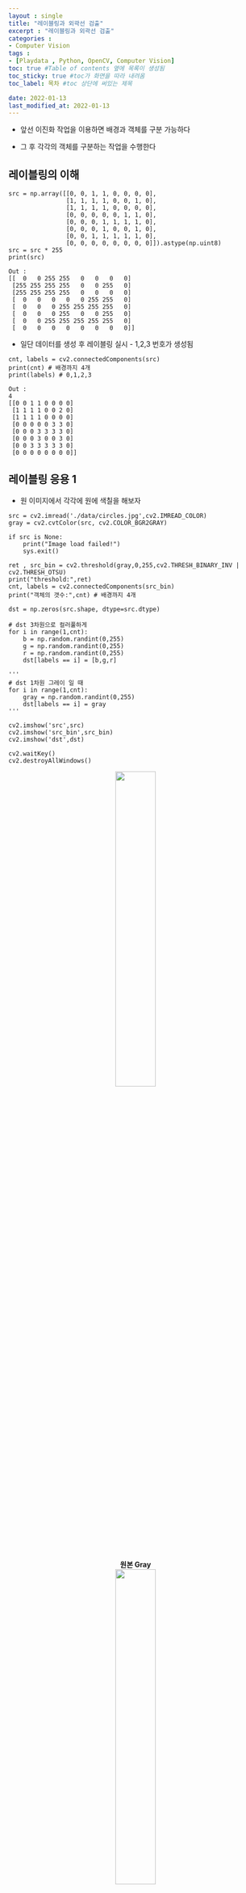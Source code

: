 ```yaml
---
layout : single
title: "레이블링과 외곽선 검출"
excerpt : "레이블링과 외곽선 검출"
categories :
- Computer Vision
tags :
- [Playdata , Python, OpenCV, Computer Vision]
toc: true #Table of contents 옆에 목록이 생성됨
toc_sticky: true #toc가 화면을 따라 내려옴
toc_label: 목차 #toc 상단에 써있는 제목

date: 2022-01-13
last_modified_at: 2022-01-13
---
```


- 앞선 이진화 작업을 이용하면 배경과 객체를 구분 가능하다

- 그 후 각각의 객체를 구분하는 작업을 수행한다

## 레이블링의 이해
```
src = np.array([[0, 0, 1, 1, 0, 0, 0, 0],
                [1, 1, 1, 1, 0, 0, 1, 0],
                [1, 1, 1, 1, 0, 0, 0, 0],
                [0, 0, 0, 0, 0, 1, 1, 0],
                [0, 0, 0, 1, 1, 1, 1, 0],
                [0, 0, 0, 1, 0, 0, 1, 0],
                [0, 0, 1, 1, 1, 1, 1, 0],
                [0, 0, 0, 0, 0, 0, 0, 0]]).astype(np.uint8)
src = src * 255
print(src)

Out :
[[  0   0 255 255   0   0   0   0]
 [255 255 255 255   0   0 255   0]
 [255 255 255 255   0   0   0   0]
 [  0   0   0   0   0 255 255   0]
 [  0   0   0 255 255 255 255   0]
 [  0   0   0 255   0   0 255   0]
 [  0   0 255 255 255 255 255   0]
 [  0   0   0   0   0   0   0   0]]
```

- 일단 데이터를 생성 후 레이블링 실시 - 1,2,3 번호가 생성됨

```
cnt, labels = cv2.connectedComponents(src)
print(cnt) # 배경까지 4개
print(labels) # 0,1,2,3

Out :
4
[[0 0 1 1 0 0 0 0]
 [1 1 1 1 0 0 2 0]
 [1 1 1 1 0 0 0 0]
 [0 0 0 0 0 3 3 0]
 [0 0 0 3 3 3 3 0]
 [0 0 0 3 0 0 3 0]
 [0 0 3 3 3 3 3 0]
 [0 0 0 0 0 0 0 0]]
```

## 레이블링 응용 1

- 원 이미지에서 각각에 원에 색칠을 해보자

```
src = cv2.imread('./data/circles.jpg',cv2.IMREAD_COLOR)
gray = cv2.cvtColor(src, cv2.COLOR_BGR2GRAY)

if src is None:
    print("Image load failed!")
    sys.exit()

ret , src_bin = cv2.threshold(gray,0,255,cv2.THRESH_BINARY_INV | cv2.THRESH_OTSU)
print("threshold:",ret)
cnt, labels = cv2.connectedComponents(src_bin)
print("객체의 갯수:",cnt) # 배경까지 4개

dst = np.zeros(src.shape, dtype=src.dtype)

# dst 3차원으로 컬러풀하게
for i in range(1,cnt):
    b = np.random.randint(0,255)
    g = np.random.randint(0,255)
    r = np.random.randint(0,255)
    dst[labels == i] = [b,g,r]

'''
# dst 1차원 그레이 일 때
for i in range(1,cnt):
    gray = np.random.randint(0,255)
    dst[labels == i] = gray
'''

cv2.imshow('src',src)
cv2.imshow('src_bin',src_bin)
cv2.imshow('dst',dst)

cv2.waitKey()
cv2.destroyAllWindows()
```

<div style="text-align:center;">
<img src="/assets/post_photo/opencv/label1.jpg" width="40%">
<br />
<b> 원본 Gray </b>
<br />
<img src="/assets/post_photo/opencv/label2.jpg" width="40%">
<br />
<b> labeling 준비 </b>
<br />
<img src="/assets/post_photo/opencv/label3.jpg" width="40%">
<br />
<b> 각 label에 랜덤 색 입력 </b>
<br />
</div>

## 레이블링 응용 2

- 키보드의 문자에 네모 박스 모양 입력

```
src = cv2.imread('./data/keyboard.bmp',cv2.IMREAD_GRAYSCALE)

if src is None:
    print("Image load failed!")
    sys.exit()

ret , src_bin = cv2.threshold(src,0,255,cv2.THRESH_BINARY | cv2.THRESH_OTSU)
cnt, labels, stats, centroids = cv2.connectedComponentsWithStats(src_bin)

# 3차원 dst
dst = cv2.cvtColor(src,cv2.COLOR_GRAY2BGR)

# 찾아진 레이블에 사각형을 그리자
for i in range(1,cnt): # 1~37
    b = np.random.randint(0,255)
    g = np.random.randint(0,255)
    r = np.random.randint(0,255)
    x, y, width, height, area = stats[i] # 사각형 정보가 있음

    # 닫기로 해도 되긴 하는데 넓이로 해도 된다
    if area > 20:
        cv2.rectangle(dst, (x, y),(x+width , y+height), [b,g,r])


cv2.imshow('src_bin',src_bin)
cv2.imshow('dst',dst)

cv2.waitKey()
cv2.destroyAllWindows()
```

<div style="text-align:center;">
<img src="/assets/post_photo/opencv/label4.jpg" width="40%">
<img src="/assets/post_photo/opencv/label5.jpg" width="40%">
</div>

## 레이블링 응용 3

- 원 이미지에서 네모 칸도 입력하고 bounding box도 만들고 색도 입히기

```
# random color
def random_color():
    b = np.random.randint(0,255)
    g = np.random.randint(0,255)
    r = np.random.randint(0,255)
    return [b,g,r]

src = cv2.imread('./data/circles.jpg',cv2.IMREAD_GRAYSCALE)

if src is None:
    print("Image load failed!")
    sys.exit()

ret , src_bin = cv2.threshold(src,0,255,cv2.THRESH_BINARY_INV | cv2.THRESH_OTSU)
cnt, labels, stats, centroids = cv2.connectedComponentsWithStats(src_bin)

# 3차원 dst
dst = cv2.cvtColor(src,cv2.COLOR_GRAY2BGR)

# 원 색깔을 다양하게
for i in range(1,cnt):
    dst[labels == i] = random_color()

# 찾아진 레이블에 사각형과 원을 그리자
for i in range(1,cnt): # 1~37

    x, y, width, height, area = stats[i] # 사각형 정보가 있음
    cx,cy = centroids[i]
    cx, cy = int(cx) ,int(cy)

    cv2.rectangle(dst, (x, y),(x+width , y+height), random_color())
    cv2.circle(dst,(cx,cy),(cx-x) ,random_color(),2)

cv2.imshow('src_bin',src_bin)
cv2.imshow('dst',dst)

cv2.waitKey()
cv2.destroyAllWindows()

stats : array([[     0,      0,    512,    512, 222722],
       [   308,     86,    125,    125,  12281],
       [   153,    145,    152,    152,  18150],
       [   292,    338,    107,    107,   8991]], dtype=int32)
```

<div style="text-align:center;">
<img src="/assets/post_photo/opencv/label2.jpg" width="40%">
<img src="/assets/post_photo/opencv/label6.jpg" width="40%">
</div>

## 계층 구조를 이용한 외곽선 검출과 그리기

- 외곽선 검출 모드는 아래와 같은 것들이 있다.
  - RETR_EXERNAL
  - RETR_LIST
  - RETR_CCOMP
  - RETR_TREE

```
# random color
def random_color():
    b = np.random.randint(0,255)
    g = np.random.randint(0,255)
    r = np.random.randint(0,255)
    return [b,g,r]

src = cv2.imread('./data/contours.bmp',cv2.IMREAD_GRAYSCALE)

if src is None:
    print("Image load failed!")
    sys.exit()

dst = cv2.cvtColor(src,cv2.COLOR_GRAY2BGR)

# contours = 외곽선 정보 / hierarchy = 외곽선 계층 정보
contours, hierarchy = cv2.findContours(src, cv2.RETR_LIST,cv2.CHAIN_APPROX_NONE)

for i in range(len(contours)):
    cv2.drawContours(dst, contours, i, random_color(),2)

cv2.imshow('src',src)
cv2.imshow('dst',dst)
cv2.waitKey()
cv2.destroyAllWindows()

# 계층 정보는 행렬로 모드에 따라 다양하게 저장된다.
hierarchy : array([[[ 5, -1,  1, -1],
        [ 2, -1, -1,  0],
        [-1,  1,  3,  0],
        [-1, -1,  4,  2],
        [-1, -1, -1,  3],
        [-1,  0,  6, -1],
        [ 7, -1, -1,  5],
        [ 8,  6, -1,  5],
        [-1,  7, -1,  5]]], dtype=int32)
```

<div style="text-align:center;">
<img src="/assets/post_photo/opencv/contour1.jpg" width="40%">
<img src="/assets/post_photo/opencv/contour2.jpg" width="40%">
</div>

## 계층 구조를 사용한 외곽선 검출과 그리기 2

```
# random color
def random_color():
    b = np.random.randint(0,255)
    g = np.random.randint(0,255)
    r = np.random.randint(0,255)
    return [b,g,r]

src = cv2.imread('./data/contours.bmp',cv2.IMREAD_GRAYSCALE)

if src is None:
    print("Image load failed!")
    sys.exit()

dst = cv2.cvtColor(src,cv2.COLOR_GRAY2BGR)

# contours = 외곽선 정보 / hierarchy = 외곽선 계층 정보
contours, hierarchy = cv2.findContours(src, cv2.RETR_TREE,cv2.CHAIN_APPROX_NONE)

idx = 0
while idx >= 0: # idx 가 마지막에 -1되면 멈춤
    print(idx)
    cv2.drawContours(dst, contours, idx, random_color(),2)
    idx = hierarchy[0,idx,0]

cv2.imshow('src',src)
cv2.imshow('dst',dst)
cv2.waitKey()
cv2.destroyAllWindows()

Out :
0
5
```

<div style="text-align:center;">
<img src="/assets/post_photo/opencv/contour1.jpg" width="40%">
<img src="/assets/post_photo/opencv/contour3.jpg" width="40%">
</div>

## 외곽선 내부 채우기

```
# random color
def random_color():
    b = np.random.randint(0,255)
    g = np.random.randint(0,255)
    r = np.random.randint(0,255)
    return [b,g,r]

src = cv2.imread('./data/contours.bmp',cv2.IMREAD_GRAYSCALE)

if src is None:
    print("Image load failed!")
    sys.exit()

dst = cv2.cvtColor(src,cv2.COLOR_GRAY2BGR)

# contours = 외곽선 정보 / hierarchy = 외곽선 계층 정보
contours, hierarchy = cv2.findContours(src, cv2.RETR_CCOMP,cv2.CHAIN_APPROX_NONE)

idx = 0
while idx >= 0: # idx 가 마지막에 -1되면 멈춤
    print(idx)
    cv2.drawContours(dst, contours, idx, random_color(),-1,cv2.LINE_8,hierarchy) # thickness = -1 채우기
    idx = hierarchy[0,idx,0]

cv2.imshow('src',src)
cv2.imshow('dst',dst)
cv2.waitKey()
cv2.destroyAllWindows()
```

<div style="text-align:center;">
<img src="/assets/post_photo/opencv/contour1.jpg" width="40%">
<img src="/assets/post_photo/opencv/contour4.jpg" width="40%">
</div>

## 이진화 , 외곽선 검출 응용

- threshold를 이용한 이진화 후 외곽선 검출

```
src = cv2.imread('./data/thumbs_up_down.jpg')
gray = cv2.cvtColor(src,cv2.COLOR_BGR2GRAY)
dst = np.copy(src)

if src is None:
    print("Image load failed!")
    sys.exit()

ret , binary = cv2.threshold(gray,220,255,cv2.THRESH_BINARY_INV)

contours, hierarchy = cv2.findContours(binary, cv2.RETR_TREE,cv2.CHAIN_APPROX_NONE)

#for i in range(len(contours)):
#    cv2.drawContours(src, contours, i, random_color(),2)
cv2.drawContours(dst, contours, -1, random_color(),2) # -1은 전체를 다 그리는것

cv2.imshow('src',src)
cv2.imshow('dst',dst)
cv2.imshow('binary',binary)

cv2.waitKey()
cv2.destroyAllWindows()
```
<div style="text-align:center;">
<img src="/assets/post_photo/opencv/contour5.jpg" width="30%">
<img src="/assets/post_photo/opencv/contour6.jpg" width="30%">
<img src="/assets/post_photo/opencv/contour7.jpg" width="30%">
</div>


## 이진화 , 외곽선 검출 응용 2

- 팔 이미지에서 레이블링 된 팔 한쪽 따로 이미지 띄우기

```
import cv2
import numpy as np
import sys

src = cv2.imread('./data/thumbs_up_down.jpg')
gray = cv2.cvtColor(src,cv2.COLOR_BGR2GRAY)

if src is None:
    print("Image load failed!")
    sys.exit()

ret , binary = cv2.threshold(gray,220,255,cv2.THRESH_BINARY_INV)

contours, hierarchy = cv2.findContours(binary, cv2.RETR_TREE,cv2.CHAIN_APPROX_NONE)

x0, y0, w0, h0 = cv2.boundingRect(contours[0]) # 오른 팔
x1, y1, w1, h1 = cv2.boundingRect(contours[1]) # 왼팔

dst = np.copy(src)

cv2.rectangle(dst,(x1,y1),(x1+w1,y1+h1),random_color(),1)
cropped_src = dst[y1:y1+h1,x1:x1+w1]

cv2.imshow('dst',dst)
cv2.imshow('cropped_src',cropped_src)
cv2.waitKey()
cv2.destroyAllWindows()
```

<div style="text-align:center;">
<img src="/assets/post_photo/opencv/contour9.jpg" width="40%">
<img src="/assets/post_photo/opencv/contour8.jpg" width="30%">
</div>
